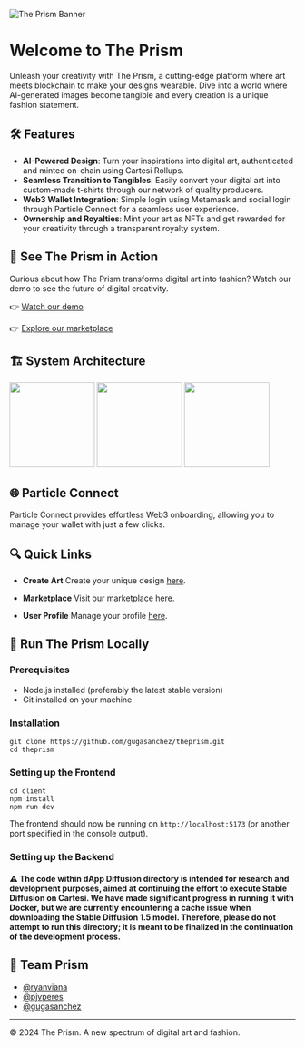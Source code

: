 ![The Prism Banner](https://github.com/gugasanchez/theprism/assets/62973287/ac16ce4e-cced-4a22-8570-f42ae4346cba)

# Welcome to The Prism 

Unleash your creativity with The Prism, a cutting-edge platform where art meets blockchain to make your designs wearable. Dive into a world where AI-generated images become tangible and every creation is a unique fashion statement.

## 🛠️ Features

- **AI-Powered Design**: Turn your inspirations into digital art, authenticated and minted on-chain using Cartesi Rollups.
- **Seamless Transition to Tangibles**: Easily convert your digital art into custom-made t-shirts through our network of quality producers.
- **Web3 Wallet Integration**: Simple login using Metamask and social login through Particle Connect for a seamless user experience.
- **Ownership and Royalties**: Mint your art as NFTs and get rewarded for your creativity through a transparent royalty system.

## 🚀 See The Prism in Action

Curious about how The Prism transforms digital art into fashion? Watch our demo to see the future of digital creativity.

👉 [Watch our demo](https://www.youtube.com/)

👉 [Explore our marketplace](localhost:5173)

## 🏗️ System Architecture
<p float="left">
  <img src="https://github.com/gugasanchez/theprism/assets/62973287/659ae2a4-095c-42d1-bbac-f07d4656c6dc" width="150" />
  <img src="https://github.com/gugasanchez/theprism/assets/62973287/6617f73f-f89b-4ef4-bc57-37dcb0234939" width="150" /> 
  <img src="https://github.com/gugasanchez/theprism/assets/62973287/bf7928ea-cd22-4f87-b5b5-7f16874fae40" width="150" />
</p>


## 🌐 Particle Connect

Particle Connect provides effortless Web3 onboarding, allowing you to manage your wallet with just a few clicks.

## 🔍 Quick Links

- **Create Art**
  Create your unique design [here](https://the-prism.io/create).

- **Marketplace**
  Visit our marketplace [here](https://the-prism.io/marketplace).

- **User Profile**
  Manage your profile [here](https://the-prism.io/profile).

## 📌 Run The Prism Locally

### Prerequisites
- Node.js installed (preferably the latest stable version)
- Git installed on your machine

### Installation
```
git clone https://github.com/gugasanchez/theprism.git
cd theprism
```

### Setting up the Frontend
```
cd client
npm install
npm run dev
```
The frontend should now be running on `http://localhost:5173` (or another port specified in the console output).

### Setting up the Backend

#### ⚠ The code within dApp Diffusion directory is intended for research and development purposes, aimed at continuing the effort to execute Stable Diffusion on Cartesi. We have made significant progress in running it with Docker, but we are currently encountering a cache issue when downloading the Stable Diffusion 1.5 model. Therefore, please do not attempt to run this directory; it is meant to be finalized in the continuation of the development process. 


## 👥 Team Prism

- [@ryanviana](https://www.github.com/ryanviana)
- [@pjvperes](https://www.github.com/pjvperes)
- [@gugasanchez](https://www.github.com/gugasanchez)

---

© 2024 The Prism. A new spectrum of digital art and fashion.


